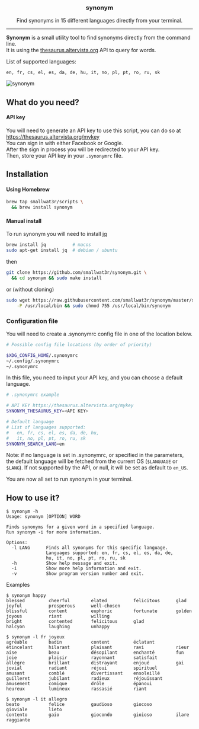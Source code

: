 <h3 align="center">synonym</h3>
<p align="center">Find synonyms in 15 different languages directly from your terminal.</p>

---

**Synonym** is a small utility tool to find synonyms directly from the 
command line.  
It is using the [thesaurus.altervista.org](https://thesaurus.altervista.org)
API to query for words.  

List of supported languages: 
```
en, fr, cs, el, es, da, de, hu, it, no, pl, pt, ro, ru, sk
```

![synonym](https://i.imgur.com/isHkYO0.png)  

## What do you need?

#### API key
You will need to generate an API key to use this script, you can do so
at https://thesaurus.altervista.org/mykey  
You can sign in with either Facebook or Google.  
After the sign in process you will be redirected to your API key.  
Then, store your API key in your `.synonymrc` file.  

## Installation

#### Using Homebrew  

```sh
brew tap smallwat3r/scripts \
  && brew install synonym
```

#### Manual install

To run synonym you will need to install 
[jq](https://stedolan.github.io/jq/download) 
```sh
brew install jq          # macos
sudo apt-get install jq  # debian / ubuntu
```

then
```sh
git clone https://github.com/smallwat3r/synonym.git \
  && cd synonym && sudo make install
```
or (without cloning)  
```sh
sudo wget https://raw.githubusercontent.com/smallwat3r/synonym/master/synonym \
    -P /usr/local/bin && sudo chmod 755 /usr/local/bin/synonym
```

### Configuration file

You will need to create a .synonymrc config file in one of the 
location below.  
```sh
# Possible config file locations (by order of priority)

$XDG_CONFIG_HOME/.synonymrc
~/.config/.synonymrc
~/.synonymrc
```

In this file, you need to input your API key, and you can 
choose a default language.

```sh
# .synonymrc example

# API KEY https://thesaurus.altervista.org/mykey
SYNONYM_THESAURUS_KEY=<API KEY>

# Default language
# List of languages supported:
#   en, fr, cs, el, es, da, de, hu,
#   it, no, pl, pt, ro, ru, sk
SYNONYM_SEARCH_LANG=en
```
Note: if no language is set in .synonymrc, or specified in the parameters,
the default language will be fetched from the current OS (`$LANGUAGE` or
`$LANG`). If not supported by the API, or null, it will be set as
default to `en_US`.  

You are now all set to run synonym in your terminal.  

## How to use it?

```console
$ synonym -h
Usage: synonym [OPTION] WORD

Finds synonyms for a given word in a specified language.
Run synonym -i for more information.

Options:
  -l LANG      Finds all synonyms for this specific language.
               Languages supported: en, fr, cs, el, es, da, de,
               hu, it, no, pl, pt, ro, ru, sk
  -h           Show help message and exit.
  -i           Show more help information and exit.
  -v           Show program version number and exit.
```

Examples  

```console
$ synonym happy
blessed         cheerful        elated          felicitous      glad            joyful          prosperous      well-chosen
blissful        content         euphoric        fortunate       golden          joyous          riant           willing 
bright          contented       felicitous      glad            halcyon         laughing        unhappy 

$ synonym -l fr joyeux
agréable        badin           content         éclatant        étincelant      hilarant        plaisant        ravi            rieur
aise            beau            désopilant      enchanté        fun             joie            plaisir         rayonnant       satisfait
allègre         brillant        distrayant      enjoué          gai             jovial          radiant         réjoui          spirituel
amusant         comblé          divertissant    ensoleillé      guilleret       jubilant        radieux         réjouissant
amusement       comique         drôle           épanoui         heureux         lumineux        rassasié        riant

$ synonym -l it allegro 
beato           felice          gaudioso        giocoso         gioviale        lieto
contento        gaio            giocondo        gioioso         ilare           raggiante
```
